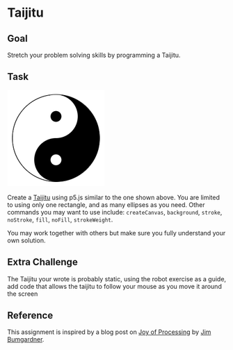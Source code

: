 # Taijitu
## Goal
Stretch your problem solving skills by programming a Taijitu.

## Task

![Image of a Taijitu drawn with p5.js](images/taijitu.png)

Create a [Taijitu](https://en.wikipedia.org/wiki/Taijitu) using p5.js similar to the one shown above. You are limited to using only one rectangle, and as many ellipses as you need. Other commands you may want to use include: `createCanvas`, `background`, `stroke`, `noStroke`, `fill`, `noFill`, `strokeWeight`.

You may work together with others but make sure you fully understand your own solution.

## Extra Challenge
The Taijitu your wrote is probably static, using the robot exercise as a guide, add code that allows the taijitu to follow your mouse as you move it around the screen

## Reference
This assignment is inspired by a blog post on [Joy of Processing](http://joyofprocessing.com/) by [Jim Bumgardner](http://krazydad.com/about.php).
